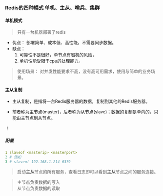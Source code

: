 ### Redis的四种模式 单机、主从、哨兵、集群

#### 单机模式
> 只有一台机器部署了redis
- 优点： 部署简单、成本低、高性能，不需要同步数据。
- 缺点： 
    1. 可靠性不是很好，单节点有宕机的风险，
    2. 单机性能受限于cpu的处理能力。
> 使用场景：
   对并发性能要求不高，没有高可用需求，使用与简单的业务场景。

#### 主从复制
- 主从复制，是指将一台Redis服务器的数据，复制到其他的Redis服务器。

- 前者称为主节点(master)，后者称为从节点(slave)；数据的复制是单向的，只能由主节点到从节点。

！[](https://yds-01.coding.net/p/Summary-of-notes/d/Summary-of-notes/git/raw/master/images/redis_master-slave.jpg)
##### 配置
```yml
1 slaveof <masterip> <masterport>
2 # 例如
3 # slaveof 192.168.1.214 6379
```
> 启动**主从**节点的所有服务，查看日志即可以看到**主从**节点之间的服务连接。

> 主节点负责数据的写入  
从节点负责数据的读取


